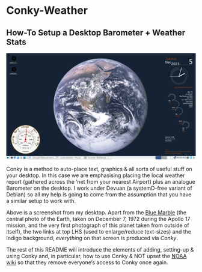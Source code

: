 # Conky-Weather
## How-To Setup a Desktop Barometer + Weather Stats

![conky desktop view](https://github.com/alexkemp9/Conky-Weather/blob/main/Screenshot_2023-12-05_02-03-04.png)

Conky is a method to auto-place text, graphics & all sorts of useful stuff on your desktop. In this case we are emphasising placing the local weather report (gathered across the ’net from your nearest Airport) plus an analogue Barometer on the desktop. I work under Devuan (a systemD-free variant of Debian) so all my help is going to come from the assumption that you have a similar setup to work with.

Above is a screenshot from my desktop. Apart from the [Blue Marble](https://en.wikipedia.org/wiki/The_Blue_Marble) (the central photo of the Earth, taken on December 7, 1972 during the Apollo 17 mission, and the very first photograph of this planet taken from outside of itself), the two links at top LHS (used to enlarge/reduce text-sizes) and the Indigo background, *everything* on that screen is produced via *Conky*.

The rest of this README will introduce the elements of adding, setting-up & using Conky and, in particular, how to use Conky & NOT upset the [NOAA](https://www.noaa.gov/weather) [wiki](https://en.wikipedia.org/wiki/National_Oceanic_and_Atmospheric_Administration) so that they remove everyone’s access to Conky once again.

